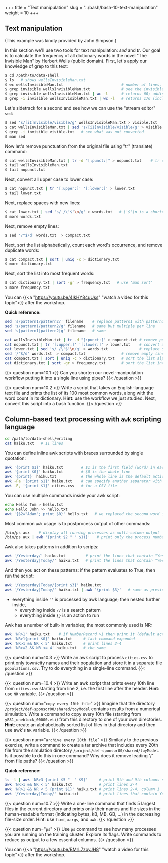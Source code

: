 +++
title = "Text manipulation"
slug = "../bash/bash-10-text-manipulation"
weight = 10
+++

## Text manipulation
<!-- (DH part: the invisible man) -->

(This example was kindly provided by John Simpson.)

In this section we'll use two tools for text manipulation: *sed* and *tr*. Our goal is to calculate the
frequency of all dictionary words in the novel "The Invisible Man" by Herbert Wells (public
domain). First, let's apply our knowledge of grep to this text:

```sh
$ cd /path/to/data-shell
$ ls   # shows wellsInvisibleMan.txt
$ wc wellsInvisibleMan.txt                          # number of lines, words, characters
$ grep invisible wellsInvisibleMan.txt              # see the invisible man
$ grep invisible wellsInvisibleMan.txt | wc -l      # returns 60; adding -w gives the same count
$ grep -i invisible wellsInvisibleMan.txt | wc -l   # returns 176 (includes: invisible Invisible INVISIBLE)
```

Let's sidetrack for a second and see how we can use the "stream editor" `sed`:

```sh
$ sed 's/[iI]nvisible/visible/g' wellsInvisibleMan.txt > visible.txt   # make him visible
$ cat wellsInvisibleMan.txt | sed 's/[iI]nvisible/visible/g' > visible.txt   # this also works (standard input)
$ grep -i invisible visible.txt   # see what was not converted
$ man sed
```

Now let's remove punctuation from the original file using "tr" (translate) command:

```sh
$ cat wellsInvisibleMan.txt | tr -d "[:punct:]" > nopunct.txt    # tr only takes standard input
$ tail wellsInvisibleMan.txt
$ tail nopunct.txt
```

Next, convert all upper case to lower case:

```sh
$ cat nopunct.txt | tr '[:upper:]' '[:lower:]' > lower.txt
$ tail lower.txt
```

Next, replace spaces with new lines:

```sh
$ cat lower.txt | sed 's/ /\'$'\n/g' > words.txt   # \'$'\n is a shortcut for a new line
$ more words.txt
```

Next, remove empty lines:

```sh
$ sed '/^$/d' words.txt  > compact.txt
```

Next, sort the list alphabetically, count each word's occurrence, and remove duplicate words:

```sh
$ cat compact.txt | sort | uniq -c > dictionary.txt
$ more dictionary.txt
```

Next, sort the list into most frequent words:

```sh
$ cat dictionary.txt | sort -gr > frequency.txt   # use 'man sort'
$ more frequency.txt
```

<!-- > **Exercise:** write a script 'countWords.sh' that takes a text file name as an argument, and returns -->
<!-- > the list of its 100 most common words, i.e. the script should be used as `./countWords.sh -->
<!-- > wellsInvisibleMan.txt`. The script should not leave any intermediate files. Or even better, write a -->
<!-- > function 'countWords()' taking a text file name as an argument. -->

<!-- 10-textManipulation.mkv -->
<!-- {{< yt 4IkHY84uUss 63 >}} -->
You can {{<a "https://youtu.be/4IkHY84uUss" "watch a video for this topic">}} after the workshop.

**Quick reference:**
```sh
sed 's/pattern1/pattern2/' filename    # replace pattern1 with pattern2, one per line
sed 's/pattern1/pattern2/g' filename   # same but multiple per line
sed 's|pattern1|pattern2|g' filename   # same

cat wellsInvisibleMan.txt | tr -d "[:punct:]" > nopunct.txt # remove punctuation; tr only takes standard input
cat nopunct.txt | tr '[:upper:]' '[:lower:]' > lower.txt    # convert all upper case to lower case
cat lower.txt | sed 's/ /\'$'\n/g' > words.txt              # replace spaces with new lines
sed '/^$/d' words.txt  > compact.txt                # remove empty lines
cat compact.txt | sort | uniq -c > dictionary.txt   # sort the list alphabetically, count each word's occurrence
cat dictionary.txt | sort -gr > frequency.txt       # sort the list into most frequent words
```



{{< question num=10.1 >}}
Can you shorten our novel-manipulation workflow putting it into a single line using pipes?
{{< /question >}}

<!-- ```sh -->
<!-- cat wellsInvisibleMan.txt | tr -d "[:punct:]" | tr '[:upper:]' '[:lower:]' | \ -->
<!--   sed 's/ /\'$'\n/g' | sed '/^$/d' | sort | uniq -c | sort -gr > frequency.txt -->
<!-- ``` -->



{{< question num=10.2 >}}
Write a script that takes an English-language text file and prints the list of its 100 most common words,
along with the word count in its dictionary. **Hint**: use the workflow we just studied. Next, convert this script
into a bash function.
{{< /question >}}







## Column-based text processing with `awk` scripting language

```sh
cd /path/to/data-shell/writing
cat haiku.txt   # 11 lines
```

You can define inline awk scripts with braces surrounded by single quotation:

```sh
awk '{print $1}' haiku.txt        # $1 is the first field (word) in each line => processing columns
awk '{print $0}' haiku.txt        # $0 is the whole line
awk '{print}' haiku.txt           # the whole line is the default action
awk -Fa '{print $1}' haiku.txt    # can specify another separator with -F ("a" in this case)
awk -F, '{print $1}' cities.csv   # for a CSV file
```

You can use multiple commands inside your awk script:

```sh
echo Hello Tom > hello.txt
echo Hello John >> hello.txt
awk '{$2="Adam"; print $0}' hello.txt   # we replaced the second word in each line with "Adam"
```

Most common `awk` usage is to postprocess output of other commands:

```sh
/bin/ps aux    # display all running processes as multi-column output
/bin/ps aux | awk '{print $2 " " $11}'   # print only the process number and the command
```

Awk also takes patterns in addition to scripts:

```sh
awk '/Yesterday/' haiku.txt         # print the lines that contain "Yesterday"
awk '/Yesterday|Today/' haiku.txt   # print the lines that contain "Yesterday" or "Today"
```

And then you act on these patterns: if the pattern evaluates to True, then run the script:

```sh
awk '/Yesterday|Today/{print $3}' haiku.txt
awk '/Yesterday|Today/' haiku.txt | awk '{print $3}'   # same as previous line
```

- everything inside `''` is processed by awk language; then nested further inside,
  - everything inside `//` is a search pattern
  - everything inside `{}` is an action to run

Awk has a number of built-in variables; the most commonly used is NR:

```sh
awk 'NR>1' haiku.txt    # if NumberRecord >1 then print it (default action), i.e. skip the first line
awk 'NR>1{print $0}' haiku.txt     # last command expanded
awk 'NR>1 && NR < 5' haiku.txt     # print lines 2-4
awk 'NR>=2 && NR <= 4' haiku.txt   # the same
```

{{< question num=10.3 >}}
Write an awk script to process `cities.csv` to print only town/city names and their population and store it in
a separate file `populations.csv`. Try to do everything in a single-line command.
{{< /question >}}

<!-- ```sh -->
<!-- awk -F, '{print $1 "," $2}' cities.csv > populations.csv -->
<!-- ``` -->

{{< question num=10.4 >}}
Write an awk script that prints every 10th line from `cities.csv` starting from line 2, i.e. the first line
after the header. **Hint**: use `NR` variable.
{{< /question >}}

<!-- ```sh -->
<!-- awk -F, 'NR%10==2' cities.csv -->
<!-- ``` -->

{{< question num="`copy every 10th file`" >}}
Imagine that the directory `/project/def-sponsor00/shared/toyModel` contains results from a numerical
simulation. Write a command to copy every 10th file (starting from `yB31_oneblock_00000.vti`)
from this directory to one of your own directories. **Hint**:
create an alphabetically sorted list of files in that directory and then use awk's `NR` variable.
{{< /question >}}

<!-- ```sh -->
<!-- find /project/def-sponsor00/shared/toyModel -type f | sort | awk 'NR%10==0' -->
<!-- ``` -->

{{< question num="`archive every 20th file`" >}}
Similarly to the previous exercise, write a command to create a tar archive that includes every 20th file
from the simulation directory `/project/def-sponsor00/shared/toyModel`. Is it possible to do this in one
command? Why does it remove leading '/' from file paths?
{{< /question >}}

<!-- There are many solutions: -->
<!-- ```sh -->
<!-- # the downside of this solution is that it'll include paths (without the leading /) into the arhive -->
<!-- tar cvf toy.tar $(find /project/def-sponsor00/shared/toyModel -type f | sort | awk 'NR%20==0') -->

<!-- cd /project/def-sponsor00/shared/toyModel   # if you are allowed to cd into that directory -->
<!-- tar cvf ~/tmp/toy.tar $(find . -type f | sort | awk 'NR%20==0') -->
<!-- cd - -->

<!-- find /project/def-sponsor00/shared/toyModel -type f | sort | awk 'NR%20==0' > list.txt -->
<!-- tar cfz toy.tar --files-from=list.txt -->
<!-- /bin/rm list.txt -->
<!-- ``` -->

**Quick reference:**
```sh
ls -l | awk 'NR>3 {print $5 "  " $9}'     # print 5th and 9th columns starting with line 4
awk 'NR>1 && NR < 5' haiku.txt            # print lines 2-4
awk 'NR>1 && NR < 5 {print $1}' haiku.txt # print lines 2-4, column 1
awk '/Yesterday|Today/' haiku.txt         # print lines that contain Yesterday or Today
```

{{< question num=10.7 >}}
Write a one-line command that finds 5 largest files in the current directory and prints only their names and file sizes
in the human-readable format (indicating bytes, kB, MB, GB, ...) in the decreasing file-size order. Hint: use `find`,
`xargs`, and `awk`.
{{< /question >}}

{{< question num="`ps`" >}}
Use `ps` command to see how many processes you are running on the training cluster. Explore its flags. Write
commands to reduce `ps` output to a few essential columns.
{{< /question >}}




<!-- 10-awk.mkv -->
<!-- {{< yt BMrL7zoyJH8 63 >}} -->
You can {{<a "https://youtu.be/BMrL7zoyJH8" "watch a video for this topic">}} after the workshop.
